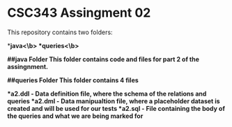 CSC343 Assingment 02 
===============

This repository contains two folders:
 
 *<b>java<\b>
 *<b>queries<\b>
 
##java Folder
This folder contains code and files for part 2 of the assingnment.

##queries Folder
This folder contains 4 files

 *a2.ddl - Data definition file, where the schema of the relations and queries
 *a2.dml - Data manipualtion file, where a placeholder dataset is created and will be used for our tests
 *a2.sql - File containing the body of the queries and what we are being marked for
 

